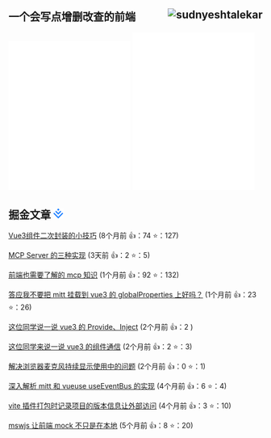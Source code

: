 ## 一个会写点增删改查的前端 <img align="right" src="https://komarev.com/ghpvc/?username=vaebe" alt="sudnyeshtalekar" />

<div>
  <img src="https://github.com/vaebe/vaebe/blob/main/metrics1.svg" width="48%" />
  <img src="https://github.com/vaebe/vaebe/blob/main/metrics2.svg" width="48%" />
</div>

<!-- juejin-posts start -->
## 掘金文章 <img src='https://raw.githubusercontent.com/vaebe/juejin-posts-action/main/assets/juejin.svg' alt='juejin' width='20' height='20'/>

[Vue3组件二次封装的小技巧](https://juejin.cn/post/7413194176006324275) (8个月前 👍：74 ⭐：127)

[MCP Server 的三种实现](https://juejin.cn/post/7505325778222530611) (3天前 👍：2 ⭐：5)

[前端也需要了解的 mcp 知识](https://juejin.cn/post/7495598591488016394) (1个月前 👍：92 ⭐：132)

[答应我不要把 mitt 挂载到 vue3 的 globalProperties 上好吗？](https://juejin.cn/post/7484705232904814618) (1个月前 👍：23 ⭐：26)

[这位同学说一说 vue3 的 Provide、Inject](https://juejin.cn/post/7480514589253468169) (2个月前 👍：2 )

[这位同学来说一说 vue3 的组件通信](https://juejin.cn/post/7480081951517900800) (2个月前 👍：2 ⭐：3)

[解决浏览器麦克风持续显示使用中的问题](https://juejin.cn/post/7476977628777431092) (2个月前 👍：0 ⭐：1)

[深入解析 mitt 和 vueuse useEventBus 的实现](https://juejin.cn/post/7457228085830778895) (4个月前 👍：6 ⭐：4)

[vite 插件打包时记录项目的版本信息让外部访问](https://juejin.cn/post/7456809080344133667) (4个月前 👍：3 ⭐：10)

[mswjs 让前端 mock 不只是在本地](https://juejin.cn/post/7445926398400102440) (5个月前 👍：8 ⭐：20)
<!-- juejin-posts end -->

